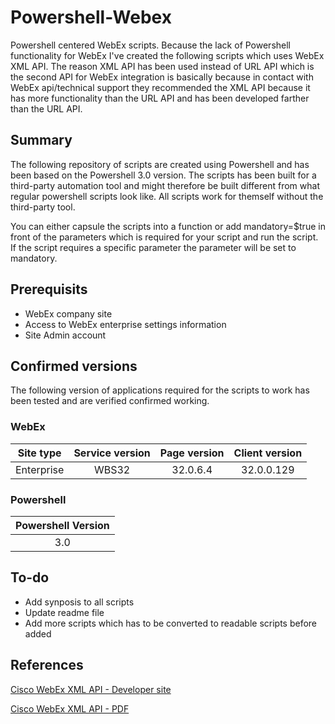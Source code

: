 # Powershell-Webex
Powershell centered WebEx scripts. Because the lack of Powershell functionality for WebEx I've created the following scripts which uses WebEx XML API. The reason XML API has been used instead of URL API which is the second API for WebEx integration is basically because in contact with WebEx api/technical support they recommended the XML API because it has more functionality than the URL API and has been developed farther than the URL API.

## Summary
The following repository of scripts are created using Powershell and has been based on the Powershell 3.0 version. The scripts has been built for a third-party automation tool and might therefore be built different from what regular powershell scripts look like. All scripts work for themself without the third-party tool. 

You can either capsule the scripts into a function or add mandatory=$true in front of the parameters which is required for your script and run the script. If the script requires a specific parameter the parameter will be set to mandatory. 

## Prerequisits
* WebEx company site
* Access to WebEx enterprise settings information
* Site Admin account

## Confirmed versions
The following version of applications required for the scripts to work has been tested and are verified confirmed working. 

### WebEx
| Site type  | Service version | Page version | Client version | 
| ---------- |:---------------:|:------------:|:--------------:|
| Enterprise | WBS32           | 32.0.6.4     | 32.0.0.129     |

### Powershell
| Powershell Version |
|:------------------:|
| 3.0                |

## To-do
* Add synposis to all scripts
* Update readme file
* Add more scripts which has to be converted to readable scripts before added

## References

[Cisco WebEx XML API - Developer site](https://developer.cisco.com/media/webex-xml-api/Preface.html "XML API")

[Cisco WebEx XML API - PDF](https://developer.cisco.com/fileMedia/download/1d70807a-6431-4a80-b13a-aa8faa4575b7 "XML API PDF")
